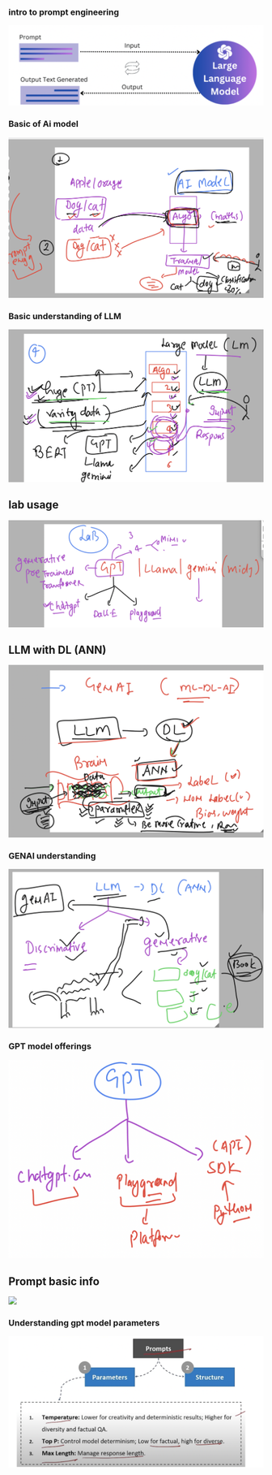 ### intro to prompt engineering 

<img src="prompt1.png">

### Basic of Ai model 

<img src="ai1.png">

### Basic understanding of LLM 

<img src="llm1.png">

## lab usage 

<img src="lab1.png">

## LLM with DL (ANN)

<img src="dl1.png">

### GENAI understanding 

<img src="genain.png">


### GPT model offerings 

<img src="gptm1.png">

## Prompt basic info 

<img src="prompb1.png">

### Understanding gpt model parameters 

<img src="para.png">





